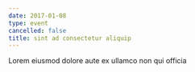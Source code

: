 ```yaml
---
date: 2017-01-08
type: event
cancelled: false
title: sint ad consectetur aliquip
---
```

Lorem eiusmod dolore aute ex ullamco non qui officia